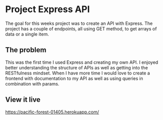 # Project Express API

The goal for this weeks project was to create an API with Express. The project has a couple of endpoints, all using GET method, to get arrays of data or a single item. 

## The problem

This was the first time I used Express and creating my own API. I enjoyed better understanding the structure of APIs as well as getting into the RESTfulness mindset. When I have more time I would love to create a frontend with documentation to my API as well as using queries in combination with params. 

## View it live

https://pacific-forest-01405.herokuapp.com/
